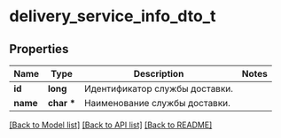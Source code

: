 # delivery_service_info_dto_t

## Properties
Name | Type | Description | Notes
------------ | ------------- | ------------- | -------------
**id** | **long** | Идентификатор службы доставки. | 
**name** | **char \*** | Наименование службы доставки. | 

[[Back to Model list]](../README.md#documentation-for-models) [[Back to API list]](../README.md#documentation-for-api-endpoints) [[Back to README]](../README.md)


